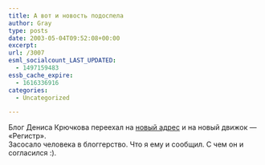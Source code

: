 ```yaml
---
title: А вот и новость подоспела
author: Gray
type: posts
date: 2003-05-04T09:52:08+00:00
excerpt:
url: /3007
esml_socialcount_LAST_UPDATED:
  - 1497159483
essb_cache_expire:
  - 1616336916
categories:
  - Uncategorized

---
```








Блог Дениса Крючкова переехал на <a href="http://deniskin.webplanet.ru/" target="_blank">новый адрес</a> и на новый движок &#8212; &#171;Регистр&#187;.  
Засосало человека в блоггерство. Что я ему и сообщил. С чем он и согласился :).
